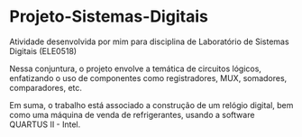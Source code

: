 # Projeto-Sistemas-Digitais
Atividade desenvolvida por mim para disciplina de Laboratório de Sistemas Digitais (ELE0518)

Nessa conjuntura, o projeto envolve a temática de circuitos lógicos, enfatizando o uso de componentes como registradores, MUX, somadores, comparadores, etc.

Em suma, o trabalho está associado a construção de um relógio digital, bem como uma máquina de venda de refrigerantes, usando a software QUARTUS II - Intel.
